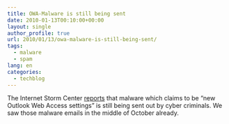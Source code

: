 ```yaml
---
title: OWA-Malware is still being sent
date: 2010-01-13T00:10:00+00:00
layout: single
author_profile: true
url: 2010/01/13/owa-malware-is-still-being-sent/
tags:
  - malware
  - spam
lang: en
categories: 
  - techblog
---
```

The Internet Storm Center [reports](http://isc.sans.org/diary.html?storyid=7918) that malware which claims to be “new Outlook Web Access settings” is still being sent out by cyber criminals. We saw those malware emails in the middle of October already.